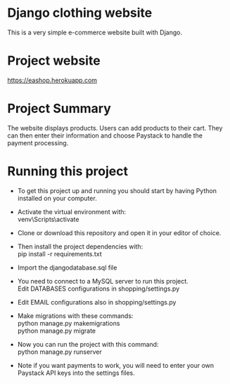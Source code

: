 # Django clothing website
This is a very simple e-commerce website built with Django.
# Project website 
https://eashop.herokuapp.com
# Project Summary
The website displays products. Users can add products to their cart. They can then enter their information and choose Paystack to handle the payment processing.
# Running this project
- To get this project up and running you should start by having Python installed on your computer. 

- Activate the virtual environment with:\
  venv\Scripts\activate

- Clone or download this repository and open it in your editor of choice. 

- Then install the project dependencies with:\
  pip install -r requirements.txt

- Import the djangodatabase.sql file

- You need to connect to a MySQL server to run this project.\
  Edit DATABASES configurations in shopping/settings.py

- Edit EMAIL configurations also in shopping/settings.py

- Make migrations with these commands:\
  python manage.py makemigrations\
  python manage.py migrate

- Now you can run the project with this command:\
  python manage.py runserver

- Note if you want payments to work, you will need to enter your own Paystack API keys into the settings files.
